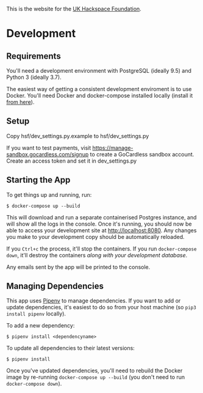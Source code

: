 This is the website for the [UK Hackspace Foundation](hackspace.org.uk).

# Development

## Requirements
You'll need a development environment with PostgreSQL (ideally 9.5) and Python 3
(ideally 3.7).

The easiest way of getting a consistent development enviroment is to use Docker. You'll
need Docker and docker-compose installed locally (install it 
[from here](https://store.docker.com/search?type=edition&offering=community)).

## Setup

Copy hsf/dev_settings.py.example to hsf/dev_settings.py

If you want to test payments, visit https://manage-sandbox.gocardless.com/signup to
create a GoCardless sandbox account. Create an access token and set it in dev_settings.py

## Starting the App

To get things up and running, run:

	$ docker-compose up --build

This will download and run a separate containerised Postgres instance, and will show all the logs
in the console. Once it's running, you should now be able to access your development site at 
[http://localhost:8080](http://localhost:8080). Any changes you make to your development
copy should be automatically reloaded.

If you `Ctrl+c` the process, it'll stop the containers. If you run
`docker-compose down`, it'll destroy the containers *along with your development database*.

Any emails sent by the app will be printed to the console.

## Managing Dependencies

This app uses [Pipenv](https://pipenv.readthedocs.io) to manage dependencies. If you want
to add or update dependencies, it's easiest to do so from your host machine (so 
`pip3 install pipenv` locally).

To add a new dependency:

	$ pipenv install <dependencyname>

To update all dependencies to their latest versions:

	$ pipenv install

Once you've updated dependencies, you'll need to rebuild the Docker image by re-running
`docker-compose up --build` (you don't need to run `docker-compose down`).
